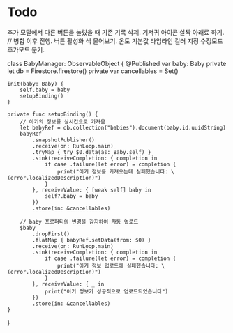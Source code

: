 #  Todo

추가 모달에서 다른 버튼을 눌렀을 때 기존 기록 삭제.
기저귀 아이콘 살짝 아래료 하기. // 병합 이후 진행.
버튼 활성화 색 물어보기.
온도 기본값
타임라인 컬러 지정
수정모드 추가모드 분기.

class BabyManager: ObservableObject {
    @Published var baby: Baby
    private let db = Firestore.firestore()
    private var cancellables = Set<AnyCancellable>()
    
    init(baby: Baby) {
        self.baby = baby
        setupBinding()
    }
    
    private func setupBinding() {
        // 아기의 정보를 실시간으로 가져옴
        let babyRef = db.collection("babies").document(baby.id.uuidString)
        babyRef
            .snapshotPublisher()
            .receive(on: RunLoop.main)
            .tryMap { try $0.data(as: Baby.self) }
            .sink(receiveCompletion: { completion in
                if case .failure(let error) = completion {
                    print("아기 정보를 가져오는데 실패했습니다: \(error.localizedDescription)")
                }
            }, receiveValue: { [weak self] baby in
                self?.baby = baby
            })
            .store(in: &cancellables)
        
        // baby 프로퍼티의 변경을 감지하여 자동 업로드
        $baby
            .dropFirst()
            .flatMap { babyRef.setData(from: $0) }
            .receive(on: RunLoop.main)
            .sink(receiveCompletion: { completion in
                if case .failure(let error) = completion {
                    print("아기 정보 업로드에 실패했습니다: \(error.localizedDescription)")
                }
            }, receiveValue: { _ in
                print("아기 정보가 성공적으로 업로드되었습니다")
            })
            .store(in: &cancellables)
    }
}
